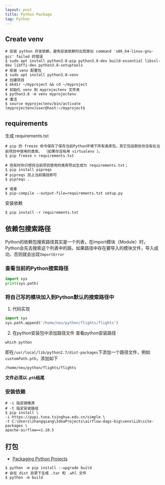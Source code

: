 ```yaml
---
layout: post
title: Python Package
tag: Python
---
```


## Create venv
```shell
# 安装 python 开发依赖，避免安装依赖时出现类似 command 'x86_64-linux-gnu-gcc' failed 的错误
$ sudo apt install python3.8-pip python3.8-dev build-essential libssl-dev libffi-dev python3.8-setuptools
# 安装 venv 配置包
$ sudo apt install python3.8-venv
# 创建项目
$ mkdir ~/myproject && cd ~/myproject
# 初始化 venv 到 myprojectenv 文件夹
$ python3.8 -m venv myprojectenv
# 激活
$ source myprojectenv/bin/activate
(myprojectenv)user@host:~/myproject$
```

## requirements
生成 requirements.txt
```shell
# pip 的 freeze 命令保存了保存当前Python环境下所有类库包，其它包括那些你没有在当前项目中使用的类库。 （如果你没有用 virtualenv ）。
$ pip freeze > requirements.txt

# 但有时你只想将当前项目使用的类库导出生成为 requirements.txt；
$ pip install pipreqs
# pipreqs 加上当前路径即可
$ pipreqs .

# 或者
$ pip-compile --output-file=requirements.txt setup.py
```

安装依赖
```shell
$ pip install -r requirements.txt
```

## 依赖包搜索路径
Python的依赖包搜索路径其实是一个列表，在import模块（Module）时，Python会先去搜索这个列表中的路，如果路径中存在要导入的模块文件，导入成功，否则就会出现`ImportError`

### 查看当前的Python搜索路径
```python
import sys
print(sys.path)
```
### 将自己写的模块加入到Python默认的搜索路径中
1. 代码实现
```python
import sys
sys.path.append('/home/neu/python/flights/flights')
```
2. 在python安装包中添加路径文件
查看python安装路径
```shell
which python
```
即在`/usr/local/lib/python2.7/dist-packages`下添加一个路径文件，例如`customPath.pth`，添加如下
```shell
/home/neu/python/flights/flights
```
**文件必须以`.pth`结尾**

### 安装依赖
```shell
# -i 指定镜像源
# -t 指定安装路径
$ pip install \
-i https://pypi.tuna.tsinghua.edu.cn/simple \
-t C:\Users\zhangqiang\IdeaProjects\airflow-dags-big\venv\Lib\site-packages \
apache-airflow==1.10.5
```


## 打包
* [Packaging Python Projects](https://packaging.python.org/tutorials/packaging-projects/)

```shell
$ python -m pip install --upgrade build
# 会在 dist 目录下生成 .tar 和 .whl 文件
$ python -m build
```